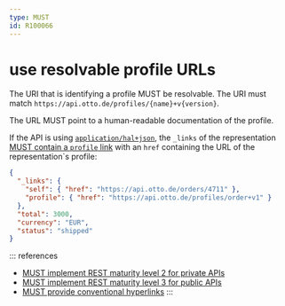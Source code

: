 ```yaml
---
type: MUST
id: R100066
---
```


# use resolvable profile URLs

The URI that is identifying a profile MUST be resolvable. The URI must match
`https://api.otto.de/profiles/{name}+v{version}`.

The URL MUST point to a human-readable documentation of the profile. 

If the API is using [`application/hal+json`](./1010_must-implement-rest-maturity-level-2-for-private-apis.md),
the `_links` of the representation [MUST contain a `profile` link](./2020_must-provide-conventional-hyperlinks.md) with
an `href` containing the URL of the representation`s profile:
```json
{
  "_links": {
    "self": { "href": "https://api.otto.de/orders/4711" },
    "profile": { "href": "https://api.otto.de/profiles/order+v1" }
  },
  "total": 3000,
  "currency": "EUR",
  "status": "shipped"
}
``` 

::: references
- [MUST implement REST maturity level 2 for private APIs](./1010_must-implement-rest-maturity-level-2-for-private-apis.md)
- [MUST implement REST maturity level 3 for public APIs](./1020_must-implement-rest-maturity-level-3-for-public-apis.md)
- [MUST provide conventional hyperlinks](./2020_must-provide-conventional-hyperlinks.md)
:::
